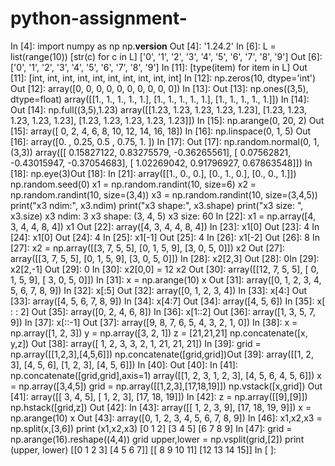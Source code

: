 # python-assignment-
In [4]:
import numpy as np np.__version__
Out [4]: '1.24.2' In [6]:
L = list(range(10)) [str(c) for c in L] ['0', '1', '2', '3', '4', '5', '6', '7', '8', '9']
Out [6]: ['0', '1', '2', '3', '4', '5', '6', '7', '8', '9'] In [11]: [type(item) for item in L] Out [11]: [int, int, int, int, int, int, int, int, int, int] In [12]: np.zeros(10, dtype='int') Out [12]: array([0, 0, 0, 0, 0, 0, 0, 0, 0, 0]) In [13]: Out [13]: np.ones((3,5), dtype=float)
array([[1., 1., 1., 1., 1.], [1., 1., 1., 1., 1.], [1., 1., 1., 1., 1.]])
In [14]: Out [14]: np.full((3,5),1.23)
array([[1.23, 1.23, 1.23, 1.23, 1.23], [1.23, 1.23, 1.23, 1.23, 1.23], [1.23, 1.23, 1.23, 1.23, 1.23]])
In [15]: np.arange(0, 20, 2) Out [15]: array([ 0, 2, 4, 6, 8, 10, 12, 14, 16, 18]) In [16]: np.linspace(0, 1, 5) Out [16]: array([0. , 0.25, 0.5 , 0.75, 1. ]) In [17]: Out [17]: np.random.normal(0, 1, (3,3))
array([[ 0.15827122, 0.83275579, -0.36265561], [ 0.07562821, -0.43015947, -0.37054683], [ 1.02269042, 0.91796927, 0.67863548]])
In [18]: np.eye(3)Out [18]:
In [21]:
array([[1., 0., 0.],
[0., 1., 0.],
[0., 0., 1.]])
np.random.seed(0)
x1 = np.random.randint(10, size=6)
x2 = np.random.randint(10, size=(3,4))
x3 = np.random.randint(10, size=(3,4,5))
print("x3 ndim:", x3.ndim)
print("x3 shape:", x3.shape)
print("x3 size: ", x3.size)
x3 ndim: 3
x3 shape: (3, 4, 5)
x3 size: 60
In [22]:
x1 = np.array([4, 3, 4, 4, 8, 4])
x1
Out [22]: array([4, 3, 4, 4, 8, 4])
In [23]:
x1[0]
Out [23]: 4
In [24]:
x1[0]
Out [24]: 4
In [25]: x1[-1]
Out [25]: 4
In [26]:
x1[-2]
Out [26]: 8
In [27]:
x2 = np.array([[3, 7, 5, 5],
[0, 1, 5, 9],
[3, 0, 5, 0]])
x2
Out [27]:
array([[3, 7, 5, 5],
[0, 1, 5, 9],
[3, 0, 5, 0]])
In [28]:
x2[2,3]
Out [28]: 0In [29]:
x2[2,-1]
Out [29]: 0
In [30]:
x2[0,0] = 12
x2
Out [30]:
array([[12, 7, 5, 5],
[ 0, 1, 5, 9],
[ 3, 0, 5, 0]])
In [31]:
x = np.arange(10)
x
Out [31]: array([0, 1, 2, 3, 4, 5, 6, 7, 8, 9])
In [32]: x[:5]
Out [32]: array([0, 1, 2, 3, 4])
In [33]:
x[4:]
Out [33]: array([4, 5, 6, 7, 8, 9])
In [34]:
x[4:7]
Out [34]: array([4, 5, 6])
In [35]:
x[ : : 2]
Out [35]: array([0, 2, 4, 6, 8])
In [36]: x[1::2]
Out [36]: array([1, 3, 5, 7, 9])
In [37]:
x[::-1]
Out [37]: array([9, 8, 7, 6, 5, 4, 3, 2, 1, 0])
In [38]:
x = np.array([1, 2, 3])
y = np.array([3, 2, 1])
z = [21,21,21]
np.concatenate([x, y,z])
Out [38]: array([ 1, 2, 3, 3, 2, 1, 21, 21, 21])
In [39]:
grid = np.array([[1,2,3],[4,5,6]])
np.concatenate([grid,grid])Out [39]:
array([[1, 2, 3], [4, 5, 6], [1, 2, 3], [4, 5, 6]])
In [40]: Out [40]: In [41]: np.concatenate([grid,grid],axis=1)
array([[1, 2, 3, 1, 2, 3], [4, 5, 6, 4, 5, 6]])
x = np.array([3,4,5]) grid = np.array([[1,2,3],[17,18,19]]) np.vstack([x,grid])
Out [41]:
array([[ 3, 4, 5], [ 1, 2, 3], [17, 18, 19]])
In [42]:
z = np.array([[9],[9]]) np.hstack([grid,z])
Out [42]: In [43]:
array([[ 1, 2, 3, 9], [17, 18, 19, 9]])
x = np.arange(10) x
Out [43]: array([0, 1, 2, 3, 4, 5, 6, 7, 8, 9]) In [46]:
x1,x2,x3 = np.split(x,[3,6]) print (x1,x2,x3)
[0 1 2] [3 4 5] [6 7 8 9] In [47]:
grid = np.arange(16).reshape((4,4)) grid upper,lower = np.vsplit(grid,[2]) print (upper, lower)
[[0 1 2 3] [4 5 6 7]] [[ 8 9 10 11] [12 13 14 15]]
In [ ]:
